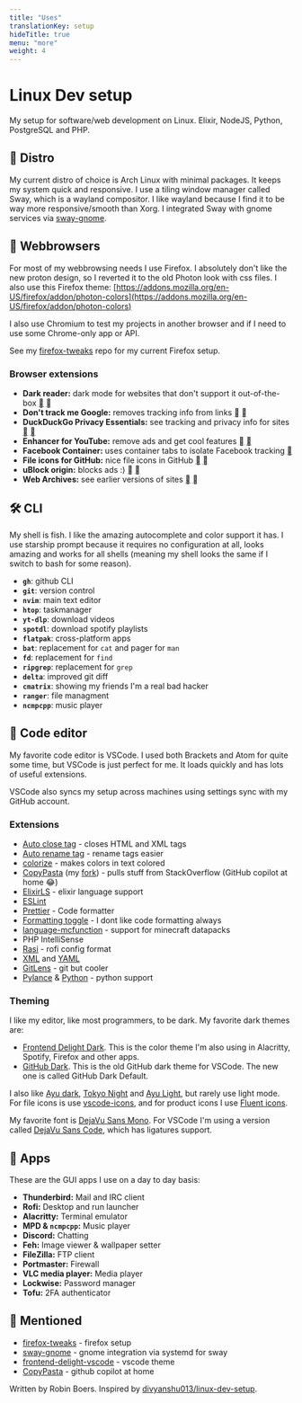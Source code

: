 ```yaml
---
title: "Uses"
translationKey: setup
hideTitle: true
menu: "more"
weight: 4
---
```


# Linux Dev setup

My setup for software/web development on Linux. Elixir, NodeJS, Python, PostgreSQL and PHP.

## 🐧 Distro

My current distro of choice is Arch Linux with minimal packages. It keeps my system quick and responsive. I use a tiling window manager called Sway, which is a wayland compositor. I like wayland because I find it to be way more responsive/smooth than Xorg. I integrated Sway with gnome services via [sway-gnome](https://github.com/RobinBoers/sway-gnome).

## 🦊 Webbrowsers

For most of my webbrowsing needs I use Firefox. I absolutely don't like the new proton design, so I reverted it to the old Photon look with css files. I also use this Firefox theme: [https://addons.mozilla.org/en-US/firefox/addon/photon-colors](https://addons.mozilla.org/en-US/firefox/addon/photon-colors)

I also use Chromium to test my projects in another browser and if I need to use some Chrome-only app or API.

See my [firefox-tweaks](https://github.com/RobinBoers/firefox-tweaks) repo for my current Firefox setup.

### Browser extensions

-   **Dark reader:** dark mode for websites that don't support it out-of-the-box [](https://addons.mozilla.org/en-US/firefox/addon/darkreader/) [](https://chrome.google.com/webstore/detail/dark-reader/eimadpbcbfnmbkopoojfekhnkhdbieeh)
-   **Don't track me Google:** removes tracking info from links [](https://addons.mozilla.org/en-US/firefox/addon/dont-track-me-google1/) [](https://chrome.google.com/webstore/detail/dont-track-me-google/gdbofhhdmcladcmmfjolgndfkpobecpg?hl=en)
-   **DuckDuckGo Privacy Essentials:** see tracking and privacy info for sites [](https://addons.mozilla.org/en-US/firefox/addon/duckduckgo-for-firefox/) [](https://chrome.google.com/webstore/detail/duckduckgo-privacy-essent/bkdgflcldnnnapblkhphbgpggdiikppg?hl=en)
-   **Enhancer for YouTube:** remove ads and get cool features [](https://addons.mozilla.org/en-US/firefox/addon/enhancer-for-youtube/) [](https://chrome.google.com/webstore/detail/enhancer-for-youtube/ponfpcnoihfmfllpaingbgckeeldkhle)
-   **Facebook Container:** uses container tabs to isolate Facebook tracking [](https://addons.mozilla.org/en-US/firefox/addon/facebook-container/)
-   **File icons for GitHub:** nice file icons in GitHub [](https://addons.mozilla.org/en-US/firefox/addon/github-file-icons/) [](https://chrome.google.com/webstore/detail/file-icons-for-github-and/ficfmibkjjnpogdcfhfokmihanoldbfe?hl=en)
-   **uBlock origin:** blocks ads :) [](https://addons.mozilla.org/en-US/firefox/addon/ublock-origin/) [](https://chrome.google.com/webstore/detail/ublock-origin/cjpalhdlnbpafiamejdnhcphjbkeiagm?hl=en)
-   **Web Archives:** see earlier versions of sites [](https://addons.mozilla.org/en-US/firefox/addon/view-page-archive/) [](https://chrome.google.com/webstore/detail/web-archives/hkligngkgcpcolhcnkgccglchdafcnao?hl=en)

## 🛠️ CLI

My shell is fish. I like the amazing autocomplete and color support it has. I use starship prompt because it requires no configuration at all, looks amazing and works for all shells (meaning my shell looks the same if I switch to bash for some reason).

-   **`gh`**: github CLI
-   **`git`**: version control
-   **`nvim`**: main text editor
-   **`htop`**: taskmanager
-   **`yt-dlp`**: download videos
-   **`spotdl`**: download spotify playlists
-   **`flatpak`**: cross-platform apps
-   **`bat`**: replacement for `cat` and pager for `man`
-   **`fd`**: replacement for `find`
-   **`ripgrep`**: replacement for `grep`
-   **`delta`**: improved git diff
-   **`cmatrix`**: showing my friends I'm a real bad hacker
-   **`ranger`**: file managment
-   **`ncmpcpp`**: music player

## 💾 Code editor

My favorite code editor is VSCode. I used both Brackets and Atom for quite some time, but VSCode is just perfect for me. It loads quickly and has lots of useful extensions.

VSCode also syncs my setup across machines using settings sync with my GitHub account.

### Extensions

-   [Auto close tag](https://marketplace.visualstudio.com/items?itemName=formulahendry.auto-close-tag) - closes HTML and XML tags
-   [Auto rename tag](https://marketplace.visualstudio.com/items?itemName=formulahendry.auto-rename-tag) - rename tags easier
-   [colorize](https://marketplace.visualstudio.com/items?itemName=kamikillerto.vscode-colorize) - makes colors in text colored
-   [CopyPasta](https://marketplace.visualstudio.com/items?itemName=makman12.copypasta) (my [fork](https://github.com/RobinBoers/CopyPasta)) - pulls stuff from StackOverflow (GitHub copilot at home :joy:)
-   [ElixirLS](https://marketplace.visualstudio.com/items?itemName=JakeBecker.elixir-ls) - elixir language support
-   [ESLint](https://marketplace.visualstudio.com/items?itemName=dbaeumer.vscode-eslint)
-   [Prettier](https://marketplace.visualstudio.com/items?itemName=esbenp.prettier-vscode) - Code formatter
-   [Formatting toggle](https://marketplace.visualstudio.com/items?itemName=tombonnike.vscode-status-bar-format-toggle) - I dont like code formatting always
-   [language-mcfunction](https://marketplace.visualstudio.com/items?itemName=arcensoth.language-mcfunction) - support for minecraft datapacks
-   PHP IntelliSense
-   [Rasi](https://marketplace.visualstudio.com/items?itemName=dlasagno.rasi) - rofi config format
-   [XML](https://marketplace.visualstudio.com/items?itemName=redhat.vscode-xml) and [YAML](https://marketplace.visualstudio.com/items?itemName=redhat.vscode-yaml)
-   [GitLens](https://marketplace.visualstudio.com/items?itemName=eamodio.gitlens) - git but cooler
-   [Pylance](https://marketplace.visualstudio.com/items?itemName=ms-python.vscode-pylance) & [Python](https://marketplace.visualstudio.com/items?itemName=ms-python.python) - python support

### Theming

I like my editor, like most programmers, to be dark. My favorite dark themes are:

-   [Frontend Delight Dark](https://github.com/RobinBoers/frontend-delight-vscode).
    This is the color theme I'm also using in Alacritty, Spotify, Firefox and other apps.
-   [GitHub Dark](https://marketplace.visualstudio.com/items?itemName=GitHub.github-vscode-theme).
    This is the old GitHub dark theme for VSCode. The new one is called GitHub Dark Default.

I also like [Ayu dark](https://marketplace.visualstudio.com/items?itemName=teabyii.ayu), [Tokyo Night](https://marketplace.visualstudio.com/items?itemName=enkia.tokyo-night) and [Ayu Light](https://marketplace.visualstudio.com/items?itemName=teabyii.ayu), but rarely use light mode. For file icons is use [vscode-icons](https://marketplace.visualstudio.com/items?itemName=vscode-icons-team.vscode-icons), and for product icons I use [Fluent icons](https://marketplace.visualstudio.com/items?itemName=miguelsolorio.fluent-icons).

My favorite font is [DejaVu Sans Mono](https://github.com/dejavu-fonts/dejavu-fonts). For VSCode I'm using a version called [DejaVu Sans Code](https://github.com/SSNikolaevich/DejaVuSansCode), which has ligatures support.

## 📒 Apps

These are the GUI apps I use on a day to day basis:

-   **Thunderbird:** Mail and IRC client
-   **Rofi:** Desktop and run launcher
-   **Alacritty:** Terminal emulator
-   **MPD & `ncmpcpp`:** Music player
-   **Discord:** Chatting
-   **Feh:** Image viewer & wallpaper setter
-   **FileZilla:** FTP client
-   **Portmaster:** Firewall
-   **VLC media player:** Media player
-   **Lockwise:** Password manager
-   **Tofu:** 2FA authenticator

## 👀 Mentioned

-   [firefox-tweaks](https://github.com/RobinBoers/firefox-tweaks) - firefox setup
-   [sway-gnome](https://github.com/RobinBoers/sway-gnome) - gnome integration via systemd for sway
-   [frontend-delight-vscode](https://github.com/RobinBoers/frontend-delight-vscode) - vscode theme
-   [CopyPasta](https://github.com/RobinBoers/CopyPasta) - github copilot at home

Written by Robin Boers. Inspired by [divyanshu013/linux-dev-setup](https://github.com/divyanshu013/linux-dev-setup).
